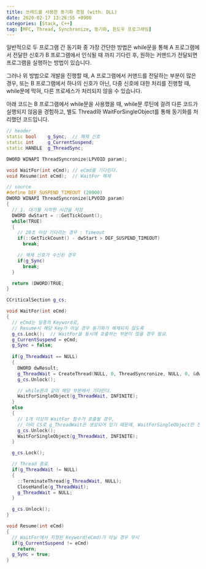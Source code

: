 ```yaml
---
title: 쓰레드를 사용한 동기화 경험 (with. DLL)
date: 2020-02-17 13:26:55 +0900
categories: [Stack, C++]
tag: [MFC, Thread, Synchronize, 동기화, 윈도우 프로그래밍]
---
```


일반적으로 두 프로그램 간 동기화 중 가장 간단한 방법은 while문을 통해 A 프로그램에서 전달한 신호가 B 프로그램에서 인식될 때 까지 기다린 후, 원하는 커맨드가 전달되면 프로그램을 실행하는 방법이 있습니다.

그러나 위 방법으로 개발을 진행할 때, A 프로그램에서 커맨드를 전달하는 부분이 많은 경우, 또는 B 프로그램에서 하나의 신호가 아닌, 다중 신호에 대한 처리를 진행할 때, while문에 막혀, 다른 프로세스가 처리되지 않을 수 있습니다.

아래 코드는 B 프로그램에서 while문을 사용했을 때, while문 루틴에 걸려 다른 코드가 실행되지 않음을 경험하고, 별도 Thread와 WaitForSingleObject를 통해 동기화를 처리했던 코드입니다.

```c++
// header
static bool    g_Sync;  // 해제 신호
static int     g_CurrentSuspend;
static HANDLE  g_ThreadSync;

DWORD WINAPI ThreadSyncronize(LPVOID param);

void WaitFor(int eCmd);	// eCmd를 기다린다.
void Resume(int eCmd);	// WaitFor 해제
```
```c++
// source
#define DEF_SUSPEND_TIMEOUT (20000)
DWORD WINAPI ThreadSyncronize(LPVOID param)
{
  // 1. 대기를 시작한 시간을 저장
  DWORD dwStart = ::GetTickCount();
  while(TRUE)
  {
    // 20초 이상 기다리는 경우 : Timeout
    if(::GetTickCount() - dwStart > DEF_SUSPEND_TIMEOUT)
      break;

    // 해제 신호가 수신된 경우
    if(g_Sync)
      break;
  }

  return (DWORD)TRUE;
}

CCriticalSection g_cs;

void WaitFor(int eCmd)
{
  // eCmd는 일종의 Keyword로,
  // Resume시 해당 Key가 아닐 경우 동기화가 해제되지 않도록
  g_cs.Lock();	// WaitFor을 동시에 호출하는 부분이 많을 경우 필요.
  g_CurrentSuspend = eCmd;
  g_Sync = false;
 
  if(g_ThreadWait == NULL)
  {
    DWORD dwResult;
    g_ThreadWait = CreateThread(NULL, 0, ThreadSyncronize, NULL, 0, &dwResult);
    g_cs.Unlock();

    // while문과 같이 해당 부분에서 기다린다.
    WaitForSingleObject(g_ThreadWait, INFINITE);
  }
  else
  {
    // 1개 이상의 WaitFor 함수가 호출될 경우,
    // 이미 CS로 g_ThreadWait은 생성되어 있기 때문에, WaitForSingleObject만 진행
    g_cs.Unlock();
    WaitForSingleObject(g_ThreadWait, INFINITE);
  }

  g_cs.Lock();

  // Thread 종료.
  if(g_ThreadWait != NULL)
  {
    ::TerminateThread(g_ThreadWait, NULL);
    CloseHandle(g_ThreadWait);
    g_ThreadWait = NULL;
  }

  g_cs.Unlock();
}

void Resume(int eCmd)
{
  // WaitFor에서 지정된 Keyword(eCmd)가 아닐 경우 무시
  if(g_CurrentSuspend != eCmd)
    return;
  g_Sync = true;
}
```